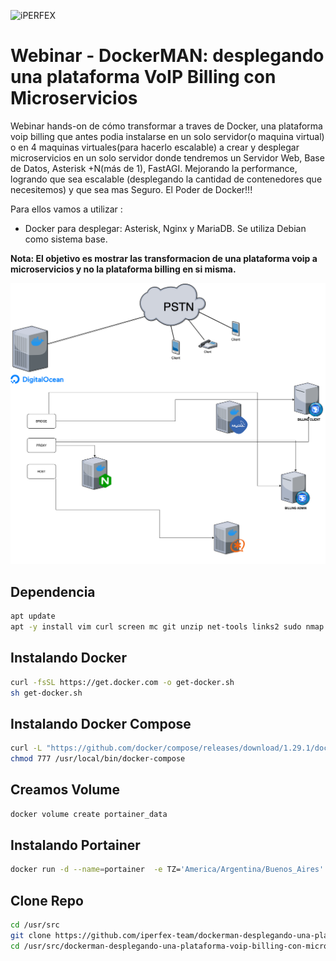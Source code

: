![iPERFEX](https://www.iperfex.com/wp-content/uploads/2019/01/iPerfex_logo_naranja-e1546949425459.png)

# Webinar - DockerMAN: desplegando una plataforma VoIP Billing con Microservicios

Webinar hands-on de cómo transformar a traves de Docker, una plataforma voip billing que antes podia instalarse en un solo servidor(o maquina virtual) o en 4 maquinas virtuales(para hacerlo escalable) a crear y desplegar microservicios en un solo servidor donde tendremos un Servidor Web, Base de Datos, Asterisk +N(más de 1), FastAGI. Mejorando la performance, logrando que sea escalable (desplegando la cantidad de contenedores que necesitemos) y que sea mas Seguro. El Poder de Docker!!!

Para ellos vamos a utilizar :
- Docker para desplegar: Asterisk, Nginx y MariaDB. Se utiliza Debian como sistema base.


**Nota: El objetivo es mostrar las transformacion de una plataforma voip a microservicios y no la plataforma billing en si misma.**


![webinar](https://github.com/iperfex-team/dockerman-desplegando-una-plataforma-voip-billing-con-microservicios/blob/main/dockerman-webina-billing.png)


## Dependencia

```bash
apt update
apt -y install vim curl screen mc git unzip net-tools links2 sudo nmap make mycli ufw htop
```

## Instalando Docker
```bash
curl -fsSL https://get.docker.com -o get-docker.sh
sh get-docker.sh
```

## Instalando Docker Compose

```bash
curl -L "https://github.com/docker/compose/releases/download/1.29.1/docker-compose-$(uname -s)-$(uname -m)" -o /usr/local/bin/docker-compose
chmod 777 /usr/local/bin/docker-compose
```

## Creamos Volume 

```bash
docker volume create portainer_data
```

## Instalando Portainer

```bash
docker run -d --name=portainer  -e TZ='America/Argentina/Buenos_Aires' -p 8000:8000 -p 9000:9000 --restart=always -v /var/run/docker.sock:/var/run/docker.sock -v portainer_data:/data portainer/portainer-ce
```

## Clone Repo

```bash
cd /usr/src
git clone https://github.com/iperfex-team/dockerman-desplegando-una-plataforma-voip-billing-con-microservicios.git
cd /usr/src/dockerman-desplegando-una-plataforma-voip-billing-con-microservicios
```

